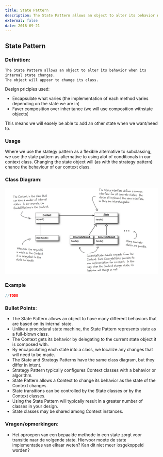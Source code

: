 ```yaml
---
title: State Pattern
description: The State Pattern allows an object to alter its behavior when its internal state changes.
external: false
date: 2018-09-21
---
```


## State Pattern

### Definition:

```
The State Pattern allows an object to alter its behavior when its internal state changes.
The object will appear to change its class.
```

Design priciples used:

- Encapsulate what varies (the implementation of each method varies depending on the state we are in)
- Faver composition over inheritance (we will use composition withstate objects)

This means we will easely be able to add an other state when we want/need to.

### Usage

Where we use the stategy pattern as a flexible alternative to subclassing, we use the state pattern as alternative to using alot of conditionals in our context class. Changing the state object will (as with the strategy pattern) chance the behaviour of our context class.

### Class Diagram:

![alt text](https://github.com/VanausloosThomas/PersonalDevelopment/blob/old-jeckyll-blog/knowledge/DesignPatterns/StatePatterClassDiagram.jpeg "Class Diagram")


### Example

```java
//TODO
```

### Bullet Points:

- The State Pattern allows an object to have many different behaviors that are based on its internal state.
- Unlike a procedural state machine, the State Pattern represents state as a full-blown class.
- The Context gets its behavior by delegating to the current state object it is composed with.
- By encapsulating each state into a class, we localize any changes that will need to be made.
- The State and Strategy Patterns have the same class diagram, but they differ in intent.
- Strategy Pattern typically configures Context classes with a behavior or algorithm.
- State Pattern allows a Context to change its behavior as the state of the Context changes.
- State transitions can be controlled by the State classes or by the Context classes.
- Using the State Pattern will typically result in a greater number of classes in your design.
- State classes may be shared among Context instances.

### Vragen/opmerkingen:

- Het oproepen van een bepaalde methode in een state zorgt voor transitie naar de volgende state. Hiervoor moete de state implementaties van elkaar weten? Kan dit niet meer losgekoppeld worden?
